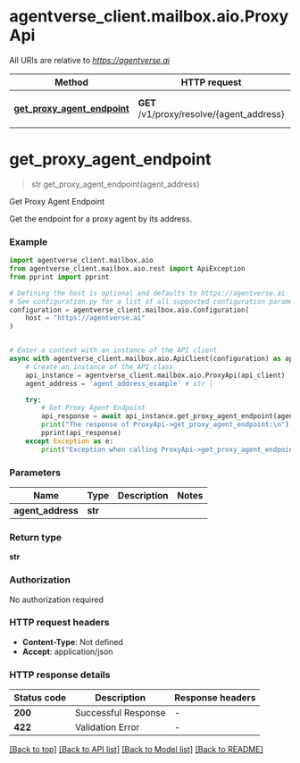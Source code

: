 # agentverse_client.mailbox.aio.ProxyApi

All URIs are relative to *https://agentverse.ai*

Method | HTTP request | Description
------------- | ------------- | -------------
[**get_proxy_agent_endpoint**](ProxyApi.md#get_proxy_agent_endpoint) | **GET** /v1/proxy/resolve/{agent_address} | Get Proxy Agent Endpoint


# **get_proxy_agent_endpoint**
> str get_proxy_agent_endpoint(agent_address)

Get Proxy Agent Endpoint

Get the endpoint for a proxy agent by its address.

### Example


```python
import agentverse_client.mailbox.aio
from agentverse_client.mailbox.aio.rest import ApiException
from pprint import pprint

# Defining the host is optional and defaults to https://agentverse.ai
# See configuration.py for a list of all supported configuration parameters.
configuration = agentverse_client.mailbox.aio.Configuration(
    host = "https://agentverse.ai"
)


# Enter a context with an instance of the API client
async with agentverse_client.mailbox.aio.ApiClient(configuration) as api_client:
    # Create an instance of the API class
    api_instance = agentverse_client.mailbox.aio.ProxyApi(api_client)
    agent_address = 'agent_address_example' # str | 

    try:
        # Get Proxy Agent Endpoint
        api_response = await api_instance.get_proxy_agent_endpoint(agent_address)
        print("The response of ProxyApi->get_proxy_agent_endpoint:\n")
        pprint(api_response)
    except Exception as e:
        print("Exception when calling ProxyApi->get_proxy_agent_endpoint: %s\n" % e)
```



### Parameters


Name | Type | Description  | Notes
------------- | ------------- | ------------- | -------------
 **agent_address** | **str**|  | 

### Return type

**str**

### Authorization

No authorization required

### HTTP request headers

 - **Content-Type**: Not defined
 - **Accept**: application/json

### HTTP response details

| Status code | Description | Response headers |
|-------------|-------------|------------------|
**200** | Successful Response |  -  |
**422** | Validation Error |  -  |

[[Back to top]](#) [[Back to API list]](../README.md#documentation-for-api-endpoints) [[Back to Model list]](../README.md#documentation-for-models) [[Back to README]](../README.md)

